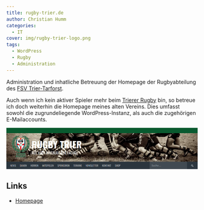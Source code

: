 ```yaml
---
title: rugby-trier.de
author: Christian Humm
categories:
  - IT
cover: img/rugby-trier-logo.png
tags:
  - WordPress
  - Rugby
  - Administration
---
```


Administration und inhatliche Betreuung der Homepage der Rugbyabteilung des [FSV Trier-Tarforst](https://fsv-trier-tarforst.de/).

<!--more-->

Auch wenn ich kein aktiver Spieler mehr beim [Trierer Rugby](https://www.rugby-trier.de/) bin, so betreue ich doch weiterhin die Homepage meines alten Vereins. Dies umfasst sowohl die zugrundeliegende WordPress-Instanz, als auch die zugehörigen E-Mailaccounts.

![Screenshot der Homepage (Header)](img/rugby-trier-screenshot.png)

## Links

* [Homepage](https://www.rugby-trier.de/)
